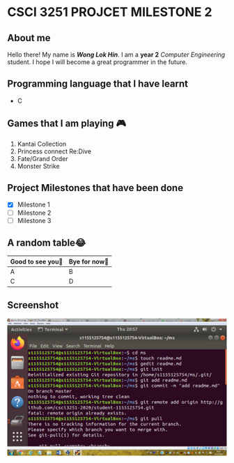 # CSCI 3251 PROJCET MILESTONE 2
## About me 
Hello there! My name is ***Wong Lok Hin***. I am a **year 2** *Computer Engineering* student. I hope I will become a great programmer in the future.
## Programming language that I have learnt
* C
## Games that I am playing :video_game:
1. Kantai Collection
2. Princess connect Re:Dive
3. Fate/Grand Order
4. Monster Strike
## Project Milestones that have been done
- [x] Milestone 1
- [ ] Milestone 2
- [ ] Milestone 3
## A random table:joy:
Good to see you:wave:| Bye for now:wave:
------------ |------------
A | B
C| D
## Screenshot
![1](https://github.com/csci3251-2020/student-1155125754/blob/master/1.png)
